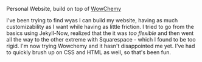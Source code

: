 Personal Website, build on top of [WowChemy](https://wowchemy.com/hugo-themes/)

I've been trying to find wyas I can build my website, having as much customizability as I want while having as little friction. I tried to go from the basics using Jekyll-Now, realized that the it was *too flexible* and then went all the way to the other extreme with Squarespace - which I found to be too rigid. I'm now trying Wowchemy and it hasn't disappointed me yet. I've had to quickly brush up on CSS and HTML as well, so that's been fun. 
